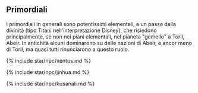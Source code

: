 ## Primordiali

I primordiali in generali sono potentissimi elementali, a un passo dalla divinità (tipo Titani nell'interpretazione Disney), che risiedono principalmente, se non nei piani elementali, nel pianeta "gemello" a Toril, Abeir. In antichità alcuni dominarono su delle nazioni di Abeir, e ancor meno di Toril, ma quasi tutti rinunciarono a questo ruolo.

{% include star/npc/ventus.md %}

{% include star/npc/jinhua.md %}

{% include star/npc/kusanali.md %}
